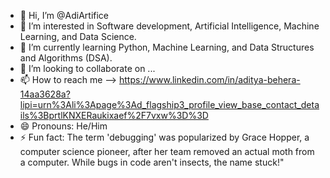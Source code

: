 - 👋 Hi, I’m @AdiArtifice
- 👀 I’m interested in Software development, Artificial Intelligence, Machine Learning, and Data Science.
- 🌱 I’m currently learning Python, Machine Learning, and Data Structures and Algorithms (DSA).
- 💞️ I’m looking to collaborate on ...
- 📫 How to reach me --> https://www.linkedin.com/in/aditya-behera-14aa3628a?lipi=urn%3Ali%3Apage%3Ad_flagship3_profile_view_base_contact_details%3BprtlKNXERaukixaef%2F7vxw%3D%3D
- 😄 Pronouns: He/Him
- ⚡ Fun fact: The term 'debugging' was popularized by Grace Hopper, a computer science pioneer, after her team removed an actual moth from a computer. While bugs in code aren't insects, the name stuck!"

<!---
AdiArtifice/AdiArtifice is a ✨ special ✨ repository because its `README.md` (this file) appears on your GitHub profile.
You can click the Preview link to take a look at your changes.
--->
